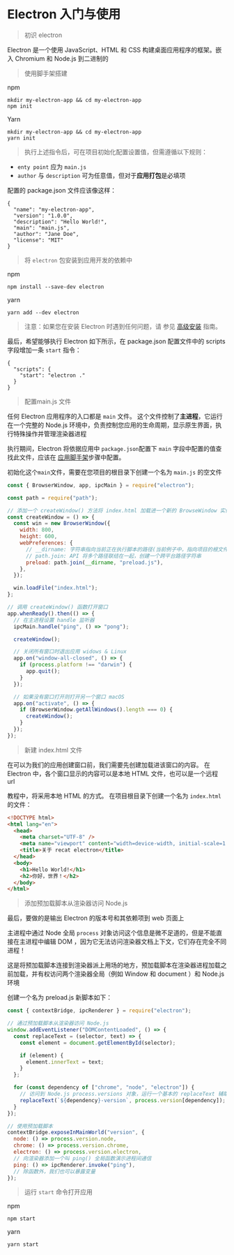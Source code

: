 # Electron 入门与使用

> 初识 electron

Electron 是一个使用 JavaScript、HTML 和 CSS 构建桌面应用程序的框架。嵌入 Chromium 和 Node.js 到二进制的 



> 使用脚手架搭建

npm

```
mkdir my-electron-app && cd my-electron-app
npm init
```



Yarn

```
mkdir my-electron-app && cd my-electron-app
yarn init
```



>  执行上述指令后，可在项目初始化配置设置值，但需遵循以下规则：

* `enty point` 应为 `main.js` 
* `author`  与 `description`  可为任意值，但对于**应用打包**是必填项



配置的 package.json 文件应该像这样：

```
{
  "name": "my-electron-app",
  "version": "1.0.0",
  "description": "Hello World!",
  "main": "main.js",
  "author": "Jane Doe",
  "license": "MIT"
}
```



>  将 `electron` 包安装到应用开发的依赖中

npm

```
npm install --save-dev electron
```



yarn

```
yarn add --dev electron
```



> 注意：如果您在安装 Electron 时遇到任何问题，请 参见 [高级安装](https://www.electronjs.org/zh/docs/latest/tutorial/installation) 指南。



最后，希望能够执行 Electron 如下所示，在 package.json 配置文件中的 scripts 字段增加一条 `start` 指令：

```
{
  "scripts": {
    "start": "electron ."
  }
}
```



> 配置main.js 文件

任何 Electron 应用程序的入口都是 `main` 文件。 这个文件控制了**主进程**，它运行在一个完整的 Node.js 环境中，负责控制您应用的生命周期，显示原生界面，执行特殊操作并管理渲染器进程

执行期间，Electron 将依据应用中 `package.json`配置下 `main` 字段中配置的值查找此文件，应该在 [应用脚手架](https://www.electronjs.org/zh/docs/latest/tutorial/quick-start#scaffold-the-project)步骤中配置。

初始化这个`main`文件，需要在您项目的根目录下创建一个名为 `main.js` 的空文件



```js
const { BrowserWindow, app, ipcMain } = require("electron");

const path = require("path");

// 添加一个 createWindow() 方法将 index.html 加载进一个新的 BrowseWindow 实例
const createWindow = () => {
  const win = new BrowserWindow({
    width: 800,
    height: 600,
    webPreferences: {
      // __dirname: 字符串指向当前正在执行脚本的路径(当前例子中，指向项目的根文件夹)
      // path.join: API 将多个路径联结在一起，创建一个跨平台路径字符串
      preload: path.join(__dirname, "preload.js"),
    },
  });

  win.loadFile("index.html");
};

// 调用 createWindow() 函数打开窗口
app.whenReady().then(() => {
  // 在主进程设置 handle 监听器
  ipcMain.handle("ping", () => "pong");

  createWindow();

  // 关闭所有窗口时退出应用 widows & Linux
  app.on("window-all-closed", () => {
    if (process.platform !== "darwin") {
      app.quit();
    }
  });

  // 如果没有窗口打开则打开另一个窗口 macOS
  app.on("activate", () => {
    if (BrowserWindow.getAllWindows().length === 0) {
      createWindow();
    }
  });
});

```



> 新建 index.html 文件

在可以为我们的应用创建窗口前，我们需要先创建加载进该窗口的内容。 在 Electron 中，各个窗口显示的内容可以是本地 HTML 文件，也可以是一个远程 url 

教程中，将采用本地 HTML 的方式。 在项目根目录下创建一个名为 `index.html` 的文件：

```html
<!DOCTYPE html>
<html lang="en">
  <head>
    <meta charset="UTF-8" />
    <meta name="viewport" content="width=device-width, initial-scale=1.0" />
    <title>关于 recat electron</title>
  </head>
  <body>
    <h1>Hello World!</h1>
    <h2>你好，世界！</h2>
  </body>
</html>

```



> 添加预加载脚本从渲染器访问 Node.js

最后，要做的是输出 Electron 的版本号和其依赖项到 web 页面上

主进程中通过 Node 全局 `process` 对象访问这个信息是微不足道的，但是不能直接在主进程中编辑 DOM ，因为它无法访问渲染器文档上下文，它们存在完全不同进程！

这是将预加载脚本连接到渲染器派上用场的地方，预加载脚本在渲染器进程加载之前加载，并有权访问两个渲染器全局（例如 Window 和 document ）和 Node.js 环境

创建一个名为 preload.js 新脚本如下：

```js
const { contextBridge, ipcRenderer } = require("electron");

// 通过预加载脚本从渲染器访问 Node.js
window.addEventListener("DOMContentLoaded", () => {
  const replaceText = (selector, text) => {
    const element = document.getElementById(selector);

    if (element) {
      element.innerText = text;
    }
  };

  for (const dependency of ["chrome", "node", "electron"]) {
    // 访问到 Node.js process.versions 对象，运行一个基本的 replaceText 辅助函数将版本号插入到 HTML 文档
    replaceText(`${dependency}-version`, process.version[dependency]);
  }
});

// 使用预加载脚本
contextBridge.exposeInMainWorld("version", {
  node: () => process.version.node,
  chrome: () => process.version.chrome,
  electron: () => process.version.electron,
  // 向渲染器添加一个叫 ping() 全局函数演示进程间通信
  ping: () => ipcRenderer.invoke("ping"),
  // 除函数外，我们也可以暴露变量
});

```



> 运行 `start` 命令打开应用

npm

```
npm start
```



yarn

```
yarn start
```

